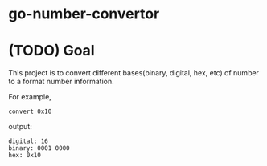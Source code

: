 # go-number-convertor 
# (TODO) Goal
This project is to convert different bases(binary, digital, hex, etc) of number to a format number information.  

For example,
```
convert 0x10
```
output:
```
digital: 16 
binary: 0001 0000
hex: 0x10
```
